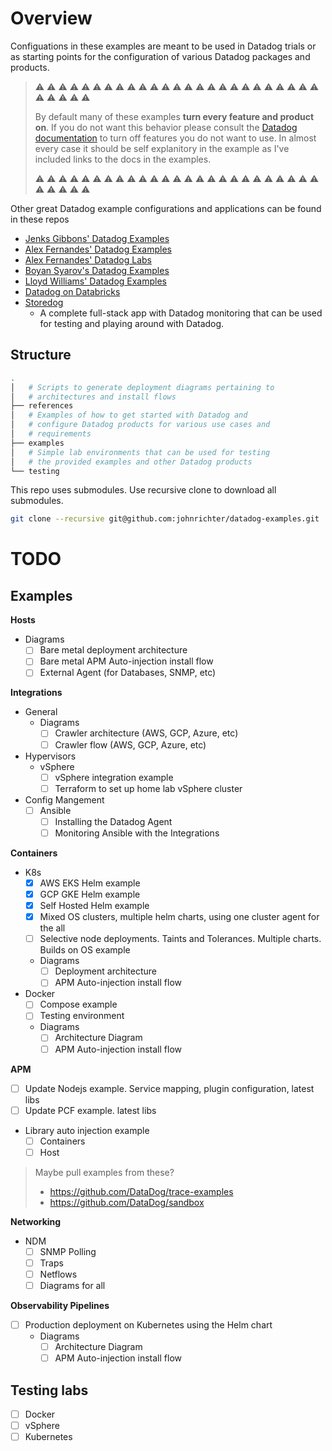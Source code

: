 # Overview

Configuations in these examples are meant to be used in Datadog trials or as starting points for the configuration of various Datadog packages and products.

> ⚠️ ⚠️ ⚠️ ⚠️ ⚠️ ⚠️ ⚠️ ⚠️ ⚠️ ⚠️ ⚠️ ⚠️ ⚠️ ⚠️ ⚠️ ⚠️ ⚠️ ⚠️ ⚠️ ⚠️ ⚠️ ⚠️ ⚠️ ⚠️ ⚠️ ⚠️ ⚠️ ⚠️ ⚠️ ⚠️
>
> By default many of these examples **turn every feature and product on**. If you do not want this behavior please consult the [Datadog documentation](https://docs.datadoghq.com) to turn off features you do not want to use. In almost every case it should be self explanitory in the example as I've included links to the docs in the examples.
>
> ⚠️ ⚠️ ⚠️ ⚠️ ⚠️ ⚠️ ⚠️ ⚠️ ⚠️ ⚠️ ⚠️ ⚠️ ⚠️ ⚠️ ⚠️ ⚠️ ⚠️ ⚠️ ⚠️ ⚠️ ⚠️ ⚠️ ⚠️ ⚠️ ⚠️ ⚠️ ⚠️ ⚠️ ⚠️ ⚠️

Other great Datadog example configurations and applications can be found in these repos

- [Jenks Gibbons' Datadog Examples](https://github.com/jgibbons-cp/datadog)
- [Alex Fernandes' Datadog Examples](https://github.com/yafernandes/datadog)
- [Alex Fernandes' Datadog Labs](https://github.com/yafernandes/datadog-experience)
- [Boyan Syarov's Datadog Examples](https://github.com/ncracker?tab=repositories&q=dd)
- [Lloyd Williams' Datadog Examples](https://github.com/lloydwilliams/datadog)
- [Datadog on Databricks](https://github.com/levihernandez/datadog-databricks)
- [Storedog](https://github.com/DataDog/storedog)
  - A complete full-stack app with Datadog monitoring that can be used for testing and playing around with Datadog.

## Structure

```bash
.
│   # Scripts to generate deployment diagrams pertaining to
│   # architectures and install flows
├── references
│   # Examples of how to get started with Datadog and
│   # configure Datadog products for various use cases and
│   # requirements
├── examples
│   # Simple lab environments that can be used for testing
│   # the provided examples and other Datadog products
└── testing
```

This repo uses submodules. Use recursive clone to download all submodules.

```bash
git clone --recursive git@github.com:johnrichter/datadog-examples.git
```

# TODO

## Examples

**Hosts**

- Diagrams
  - [ ] Bare metal deployment architecture
  - [ ] Bare metal APM Auto-injection install flow
  - [ ] External Agent (for Databases, SNMP, etc)

**Integrations**

- General
  - Diagrams
    - [ ] Crawler architecture (AWS, GCP, Azure, etc)
    - [ ] Crawler flow (AWS, GCP, Azure, etc)
- Hypervisors
  - vSphere
    - [ ] vSphere integration example
    - [ ] Terraform to set up home lab vSphere cluster
- Config Mangement
  - [ ] Ansible
    - [ ] Installing the Datadog Agent
    - [ ] Monitoring Ansible with the Integrations

**Containers**

- K8s
  - [x] AWS EKS Helm example
  - [x] GCP GKE Helm example
  - [x] Self Hosted Helm example
  - [x] Mixed OS clusters, multiple helm charts, using one cluster agent for the all
  - [ ] Selective node deployments. Taints and Tolerances. Multiple charts. Builds on OS example
  - Diagrams
    - [ ] Deployment architecture
    - [ ] APM Auto-injection install flow
- Docker
  - [ ] Compose example
  - [ ] Testing environment
  - Diagrams
    - [ ] Architecture Diagram
    - [ ] APM Auto-injection install flow

**APM**

- [ ] Update Nodejs example. Service mapping, plugin configuration, latest libs
- [ ] Update PCF example. latest libs
- Library auto injection example
  - [ ] Containers
  - [ ] Host

> Maybe pull examples from these?
>
> - https://github.com/DataDog/trace-examples
> - https://github.com/DataDog/sandbox

**Networking**

- NDM
  - [ ] SNMP Polling
  - [ ] Traps
  - [ ] Netflows
  - [ ] Diagrams for all

**Observability Pipelines**

- [ ] Production deployment on Kubernetes using the Helm chart
  - Diagrams
    - [ ] Architecture Diagram
    - [ ] APM Auto-injection install flow

## Testing labs

- [ ] Docker
- [ ] vSphere
- [ ] Kubernetes
